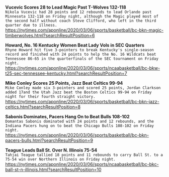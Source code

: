 **Vucevic Scores 28 to Lead Magic Past T-Wolves 132-118**\
`Nikola Vucevic had 28 points and 12 rebounds to lead Orlando past Minnesota 132-118 on Friday night, although the Magic played most of the second half without coach Steve Clifford, who left in the third quarter due to illness.`\
https://nytimes.com/aponline/2020/03/06/sports/basketball/bc-bkn-magic-timberwolves.html?searchResultPosition=6

**Howard, No. 16 Kentucky Women Beat Lady Vols in SEC Quarters**\
`Rhyne Howard hit five 3-pointers to break Kentucky's single-season record and finished with 24 points to help the No. 16 Wildcats beat Tennessee 86-65 in the quarterfinals of the SEC tournament on Friday night. `\
https://nytimes.com/aponline/2020/03/06/sports/ncaabasketball/bc-bkw-t25-sec-tennessee-kentucky.html?searchResultPosition=7

**Mike Conley Scores 25 Points, Jazz Beat Celtics 99-94**\
`Mike Conley made six 3-pointers and scored 25 points, Jordan Clarkson added 17and the Utah Jazz beat the Boston Celtics 99-94 on Friday night for their fourth straight victory.`\
https://nytimes.com/aponline/2020/03/06/sports/basketball/bc-bkn-jazz-celtics.html?searchResultPosition=8

**Sabonis Dominates, Pacers Hang On to Beat Bulls 108-102**\
`Domantas Sabonis dominated with 24 points and 12 rebounds, and the Indiana Pacers hung on to beat the Chicago Bulls 108-102 on Friday night.`\
https://nytimes.com/aponline/2020/03/06/sports/basketball/bc-bkn-pacers-bulls.html?searchResultPosition=9

**Teague Leads Ball St. Over N. Illinois 75-54**\
`Tahjai Teague tallied 18 points and 11 rebounds to carry Ball St. to a 75-54 win over Northern Illinois on Friday night.`\
https://nytimes.com/aponline/2020/03/06/sports/ncaabasketball/bc-bkc-ball-st-n-illinois.html?searchResultPosition=10

